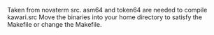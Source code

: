 Taken from novaterm src. asm64 and token64 are needed to compile kawari.src
Move the binaries into your home directory to satisfy the Makefile
or change the Makefile.
